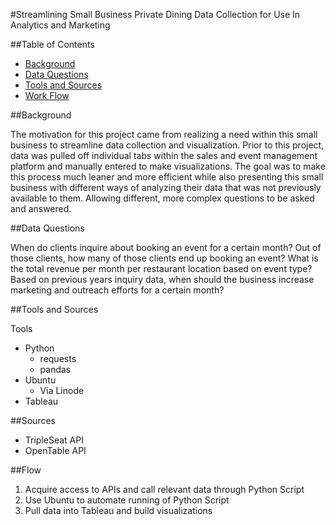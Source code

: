 #Streamlining Small Business Private Dining Data Collection for Use In Analytics and Marketing

##Table of Contents

* [Background](#Background)
* [Data Questions](#Data-Questions)
* [Tools and Sources](#Tools-and-Sources)
* [Work Flow](#Flow)


##Background

The motivation for this project came from realizing a need within this small business to streamline data collection and visualization.  Prior to this project, data was pulled off individual tabs within the sales and event management platform and manually entered to make visualizations.  The goal was to make this process much leaner and more efficient while also presenting this small business with different ways of analyzing their data that was not previously available to them.  Allowing different, more complex questions to be asked and answered.

##Data Questions

When do clients inquire about booking an event for a certain month?  Out of those clients, how many of those clients end up booking an event?  What is the total revenue per month per restaurant location based on event type?  Based on previous years inquiry data, when should the business increase marketing and outreach efforts for a certain month?  

##Tools and Sources

Tools
* Python
  - requests
  - pandas
* Ubuntu
  - Via Linode
* Tableau

##Sources
* TripleSeat API
* OpenTable API

##Flow
1. Acquire access to APIs and call relevant data through Python Script
2. Use Ubuntu to automate running of Python Script
3. Pull data into Tableau and build visualizations


